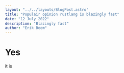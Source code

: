 ```yaml
---
layout: "../../layouts/BlogPost.astro"
title: "Populair opinion rustlang is blazingly fast"
date: "12 July 2022"
description: "Blazingly fast"
author: "Erik Beem"
---
```


# Yes
it is